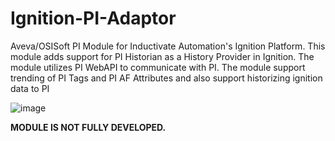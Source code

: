 # Ignition-PI-Adaptor

Aveva/OSISoft PI Module for Inductivate Automation's Ignition Platform. 
This module adds support for PI Historian as a History Provider in Ignition. The module utilizes PI WebAPI to communicate with PI. The module support trending of PI Tags and PI AF Attributes and also support historizing ignition data to PI

![image](https://user-images.githubusercontent.com/37518623/188066051-f4c05d2c-b679-4e73-be52-d94d232a5b06.png)

**MODULE IS NOT FULLY DEVELOPED.**


